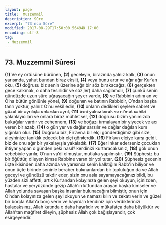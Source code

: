 ```yaml
---
layout: page
title:  Muzzemmil
description: Sûre
excerpt: "73'ncü Sûre"
modified: 2017-08-29T17:50:00.564948 17:00
encoding: utf-8
tag: 
 - Muzzemmil
---
```


## 73. Muzzemmil Sûresi

**(1)** Ve ey örtüsüne bürünen,
**(2)** geceleyin, birazında yalnız kalk,
**(3)** onun yarısında, yahut bundan biraz eksilt,
**(4)** veya bunu artır ve ağır ağır Kur’an oku, 
**(5)** doğrusu biz senin üzerine ağır bir söz bırakacağız,
**(6)** gerçekten gece kalkmak, o daha tesirlidir ve söz(ler) daha sağlamdır,
**(7)** çünkü senin gündüzde uzun süre uğraşacağın şeyler vardır,
**(8)** ve Rabbinin adını an ve O’na bütün gönlünle yönel,
**(9)** doğunun ve batının Rabbidir, O’ndan başka tanrı yoktur, yalnız O’nu vekil edin,
**(10)** onların dedikleri şeylere sabret ve güzel bir ayrılışla onlardan ayrıl,
**(11)** beni yalnız bırak ve ni’met sahibi yalanlayıcıları ve onlara biraz mühlet ver,
**(12)** doğrusu bizim yanımızda bukağılar vardır ve cehennem,
**(13)** ve boğazı tırmalayan bir yiyecek ve acı veren bir azab,
**(14)** o gün yer ve dağlar sarsılır ve dağlar dağılan kum yığınları olur.
**(15)** Doğrusu biz, Fir’avn’a bir elçi gönderdiğimiz gibi size, aleyhinize tanıklık edecek bir elçi gönderdik,
**(16)** Fir’avn elçiye karşı geldi, biz de onu ağır bir yakalayışla yakaladık.
**(17)** Eğer inkar ederseniz çocukları ihtiyar yapan o günden peki nasıl? kendinizi kurtaracaksınız, 
**(18)** gök onun sebebiyle yarılır, O’nun va’di olmuştur, mutlaka yapılmıştır.
**(19)** Şüphesiz bu bir öğüttür, dileyen kimse Rabbine varan bir yol tutar.
**(20)** Şüphesiz  gecenin üçte ikisinden daha azında ve yarısında senin kalktığını Rabb'in biliyor ve onun üçte birinde seninle beraber bulunanlardan bir topluluğun da ve Allah geceyi ve gündüzü takdir eder, sizin onu asla sayamayacağınızı bildi, bu yüzden sizi affetti, artık Kur’andan kolayınıza gelen şeyi okuyun, içinizden, hastalar ve yeryüzünde gezip Allah’ın lutfundan arayan başka kimseler ve Allah yolunda savaşan başka insanlar bulunacağını bilmiştir, onun için O’ndan kolayınıza gelen şeyi okuyun ve namazı kılın ve zekatı verin ve güzel bir borçla Allah’a borç verin ve hayırdan kendiniz için verdiklerinizi bulacaksınız, Allah katında o daha hayırlıdır ve mükafatça daha büyüktür ve Allah’tan mağfiret dileyin, şüphesiz Allah çok bağışlayandır, çok esirgeyendir.
